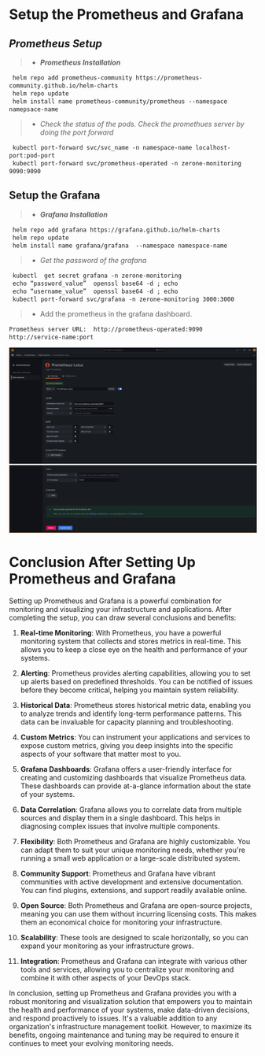 # Setup the Prometheus and Grafana
***Prometheus Setup***
---
> - ***Prometheus Installation***
```
 helm repo add prometheus-community https://prometheus-community.github.io/helm-charts            
 helm repo update                                                                                 
 helm install name prometheus-community/prometheus --namespace namepsace-name                     
```
> - *Check the status of the pods. Check the promethues server by doing the port forward* 
```
 kubectl port-forward svc/svc_name -n namespace-name localhost-port:pod-port        
 kubectl port-forward svc/prometheus-operated -n zerone-monitoring 9090:9090                      
```
**Setup the Grafana**
---
> - ***Grafana Installation***
```
 helm repo add grafana https://grafana.github.io/helm-charts                                      
 helm repo update                                                                                 
 helm install name grafana/grafana  --namespace namespace-name                                    
```
> - *Get the password of the grafana*
```
 kubectl  get secret grafana -n zerone-monitoring
 echo “password_value”  openssl base64 -d ; echo                                                 
 echo “username_value”  openssl base64 -d ; echo 
 kubectl port-forward svc/grafana -n zerone-monitoring 3000:3000 
```
> - Add the prometheus in the grafana dashboard.
```
Prometheus server URL:  http://prometheus-operated:9090
http://service-name:port
```
![integration1](./../assets/images/monitoring/integration1.png)
![integration2](./../assets/images/monitoring/integration2.png)


# Conclusion After Setting Up Prometheus and Grafana

Setting up Prometheus and Grafana is a powerful combination for monitoring and visualizing your infrastructure and applications. After completing the setup, you can draw several conclusions and benefits:

1. **Real-time Monitoring**: With Prometheus, you have a powerful monitoring system that collects and stores metrics in real-time. This allows you to keep a close eye on the health and performance of your systems.

2. **Alerting**: Prometheus provides alerting capabilities, allowing you to set up alerts based on predefined thresholds. You can be notified of issues before they become critical, helping you maintain system reliability.

3. **Historical Data**: Prometheus stores historical metric data, enabling you to analyze trends and identify long-term performance patterns. This data can be invaluable for capacity planning and troubleshooting.

4. **Custom Metrics**: You can instrument your applications and services to expose custom metrics, giving you deep insights into the specific aspects of your software that matter most to you.

5. **Grafana Dashboards**: Grafana offers a user-friendly interface for creating and customizing dashboards that visualize Prometheus data. These dashboards can provide at-a-glance information about the state of your systems.

6. **Data Correlation**: Grafana allows you to correlate data from multiple sources and display them in a single dashboard. This helps in diagnosing complex issues that involve multiple components.

7. **Flexibility**: Both Prometheus and Grafana are highly customizable. You can adapt them to suit your unique monitoring needs, whether you're running a small web application or a large-scale distributed system.

8. **Community Support**: Prometheus and Grafana have vibrant communities with active development and extensive documentation. You can find plugins, extensions, and support readily available online.

9. **Open Source**: Both Prometheus and Grafana are open-source projects, meaning you can use them without incurring licensing costs. This makes them an economical choice for monitoring your infrastructure.

10. **Scalability**: These tools are designed to scale horizontally, so you can expand your monitoring as your infrastructure grows.

11. **Integration**: Prometheus and Grafana can integrate with various other tools and services, allowing you to centralize your monitoring and combine it with other aspects of your DevOps stack.

In conclusion, setting up Prometheus and Grafana provides you with a robust monitoring and visualization solution that empowers you to maintain the health and performance of your systems, make data-driven decisions, and respond proactively to issues. It's a valuable addition to any organization's infrastructure management toolkit. However, to maximize its benefits, ongoing maintenance and tuning may be required to ensure it continues to meet your evolving monitoring needs.
